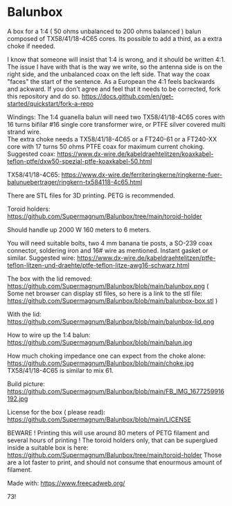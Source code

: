 # Balunbox
A box for a 1:4 ( 50 ohms unbalanced to 200 ohms balanced ) balun composed of  TX58/41/18-4C65 cores.
Its possible to add a third, as a extra choke if needed. 

I know that someone will insist that 1:4 is wrong,
and it should be written 4:1. The issue I have with that is the way we write, so the antenna side is on the right side, and the unbalanced coax on the left side.
That way the coax "faces" the start of the sentence.
As a European the 4:1 feels backwards and ackward.
If you don't agree and feel that it needs to be corrected,
fork this repository and do so.
https://docs.github.com/en/get-started/quickstart/fork-a-repo

Windings:
The 1:4 guanella balun will need two TX58/41/18-4C65 cores with 16 turns bifilar #16 single core transformer wire, or PTFE silver covered multi strand wire.  
The extra choke needs a TX58/41/18-4C65 or a FT240-61 or a FT240-XX core with 17 turns 50 ohms PTFE coax for maximum current choking.
Suggested coax: https://www.dx-wire.de/kabeldraehtelitzen/koaxkabel-teflon-ptfe/dxw50-spezial-ptfe-koaxkabel-50.html

TX58/41/18-4C65: https://www.dx-wire.de/ferriteringkerne/ringkerne-fuer-balunuebertrager/ringkern-tx584118-4c65.html


There are STL files for 3D printing. PETG is recommended.

Toroid holders:
https://github.com/Supermagnum/Balunbox/tree/main/toroid-holder

Should handle up 2000 W 160 meters to 6 meters.

You will need suitable bolts, two 4 mm banana tie posts, a SO-239 coax connector, soldering iron and 16# wire as mentioned.
Instant gasket or similar.
Suggested wire:
https://www.dx-wire.de/kabeldraehtelitzen/ptfe-teflon-litzen-und-draehte/ptfe-teflon-litze-awg16-schwarz.html


The box with the lid removed:
https://github.com/Supermagnum/Balunbox/blob/main/balunbox.png
( Some net browser can display stl files, so here is a link to the stl file:
https://github.com/Supermagnum/Balunbox/blob/main/balunbox-box.stl )

With the lid:
https://github.com/Supermagnum/Balunbox/blob/main/balunbox-lid.png

How to wire up the 1:4 balun:
https://github.com/Supermagnum/Balunbox/blob/main/balun.jpg

How much choking impedance one can expect from the choke alone:
https://github.com/Supermagnum/Balunbox/blob/main/choke.jpg
 TX58/41/18-4C65 is similar to mix 61.

Build picture:
https://github.com/Supermagnum/Balunbox/blob/main/FB_IMG_1677259916192.jpg

License for the box ( please read):
https://github.com/Supermagnum/Balunbox/blob/main/LICENSE

BEWARE ! Printing this will use around 80 meters of PETG filament and several hours of printing !
The toroid holders only, that can be superglued inside a suitable box is here:
https://github.com/Supermagnum/Balunbox/tree/main/toroid-holder
Those are a lot faster to print, and should not consume that enourmous amount of filament.

 

Made with: 
https://www.freecadweb.org/


 73!

